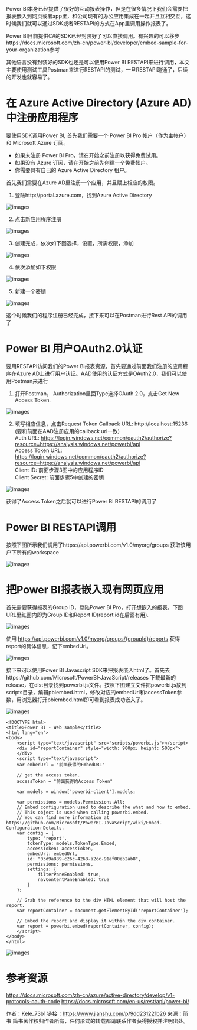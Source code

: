 Power BI本身已经提供了很好的互动报表操作，但是在很多情况下我们会需要把报表嵌入到网页或者app里，和公司现有的办公应用集成在一起并且互相交互，这时候我们就可以通过SDK或者RESTAPI的方式在App里调用操作报表了。

Power BI目前提供C#的SDK已经封装好了可以直接调用。有兴趣的可以移步https://docs.microsoft.com/zh-cn/power-bi/developer/embed-sample-for-your-organization参考

其他语言没有封装好的SDK也还是可以使用Power BI RESTAPI来进行调用，本文主要使用测试工具Postman来进行RESTAPI的测试，一旦RESTAPI跑通了，后续的开发也就容易了。

# 在 Azure Active Directory (Azure AD) 中注册应用程序
要使用SDK调用Power BI, 首先我们需要一个 Power BI Pro 帐户（作为主帐户）和 Microsoft Azure 订阅。

* 如果未注册 Power BI Pro，请在开始之前注册以获得免费试用。
* 如果没有 Azure 订阅，请在开始之前先创建一个免费帐户。
* 你需要具有自己的 Azure Active Directory 租户。

首先我们需要在Azure AD里注册一个应用，并且赋上相应的权限。


1. 登陆http://portal.azure.com，找到Azure Active Directory

![images](https://github.com/CohenLyon/OCPChinaPTSALLDOCS/blob/patch-1/01.BLOG/images/%E4%BD%BF%E7%94%A8Power%20BI%20RESTAPI%E6%8A%8A%E6%8A%A5%E8%A1%A8%E5%B5%8C%E5%85%A5%E5%BA%94%E7%94%A8%E7%A8%8B%E5%BA%8F(1)01.webp)

2. 点击新应用程序注册

![images](https://github.com/CohenLyon/OCPChinaPTSALLDOCS/blob/patch-1/01.BLOG/images/%E4%BD%BF%E7%94%A8Power%20BI%20RESTAPI%E6%8A%8A%E6%8A%A5%E8%A1%A8%E5%B5%8C%E5%85%A5%E5%BA%94%E7%94%A8%E7%A8%8B%E5%BA%8F(1)02.webp)

3. 创建完成，依次如下图选择，设置，所需权限，添加

![images](https://github.com/CohenLyon/OCPChinaPTSALLDOCS/blob/patch-1/01.BLOG/images/%E4%BD%BF%E7%94%A8Power%20BI%20RESTAPI%E6%8A%8A%E6%8A%A5%E8%A1%A8%E5%B5%8C%E5%85%A5%E5%BA%94%E7%94%A8%E7%A8%8B%E5%BA%8F(1)03.webp)

4. 依次添加如下权限

![images](https://github.com/CohenLyon/OCPChinaPTSALLDOCS/blob/patch-1/01.BLOG/images/%E4%BD%BF%E7%94%A8Power%20BI%20RESTAPI%E6%8A%8A%E6%8A%A5%E8%A1%A8%E5%B5%8C%E5%85%A5%E5%BA%94%E7%94%A8%E7%A8%8B%E5%BA%8F(1)04.webp)

5. 新建一个密钥

![images](https://github.com/CohenLyon/OCPChinaPTSALLDOCS/blob/patch-1/01.BLOG/images/%E4%BD%BF%E7%94%A8Power%20BI%20RESTAPI%E6%8A%8A%E6%8A%A5%E8%A1%A8%E5%B5%8C%E5%85%A5%E5%BA%94%E7%94%A8%E7%A8%8B%E5%BA%8F(1)05.webp)

这个时候我们的程序注册已经完成，接下来可以在Postman进行Rest API的调用了

# Power BI 用户OAuth2.0认证
要用RESTAPI访问我们的Power BI报表资源，首先要通过前面我们注册的应用程序在Azure AD上进行用户认证。AAD使用的认证方式是OAuth2.0，我们可以使用Postman来进行


1. 打开Postman， Authorization里面Type选择OAuth 2.0，点击Get New Access Token.

![images](https://github.com/CohenLyon/OCPChinaPTSALLDOCS/blob/patch-1/01.BLOG/images/%E4%BD%BF%E7%94%A8Power%20BI%20RESTAPI%E6%8A%8A%E6%8A%A5%E8%A1%A8%E5%B5%8C%E5%85%A5%E5%BA%94%E7%94%A8%E7%A8%8B%E5%BA%8F(1)06.webp)

2. 填写相应信息，点击Request Token
Callback URL: http://localhost:15236 (要和前面在AAD注册应用的callback url一致)<br>
Auth URL: https://login.windows.net/common/oauth2/authorize?resource=https://analysis.windows.net/powerbi/api<br>
Access Token URL: https://login.windows.net/common/oauth2/authorize?resource=https://analysis.windows.net/powerbi/api<br>
Client ID: 前面步骤3图中的应用程序ID<br>
Client Secret: 前面步骤5中创建的密钥

![images](https://github.com/CohenLyon/OCPChinaPTSALLDOCS/blob/patch-1/01.BLOG/images/%E4%BD%BF%E7%94%A8Power%20BI%20RESTAPI%E6%8A%8A%E6%8A%A5%E8%A1%A8%E5%B5%8C%E5%85%A5%E5%BA%94%E7%94%A8%E7%A8%8B%E5%BA%8F(1)07.webp)

获得了Access Token之后就可以进行Power BI RESTAPI的调用了

# Power BI RESTAPI调用
按照下图所示我们调用了https://api.powerbi.com/v1.0/myorg/groups 获取该用户下所有的workspace

![images](https://github.com/CohenLyon/OCPChinaPTSALLDOCS/blob/patch-1/01.BLOG/images/%E4%BD%BF%E7%94%A8Power%20BI%20RESTAPI%E6%8A%8A%E6%8A%A5%E8%A1%A8%E5%B5%8C%E5%85%A5%E5%BA%94%E7%94%A8%E7%A8%8B%E5%BA%8F(1)08.webp)

# 把Power BI报表嵌入现有网页应用
首先需要获得报表的Group ID，登陆Power BI Pro，打开想嵌入的报表，下图URL里红圈内即为Group ID和Report ID(report id在后面有用).

![images](https://github.com/CohenLyon/OCPChinaPTSALLDOCS/blob/patch-1/01.BLOG/images/%E4%BD%BF%E7%94%A8Power%20BI%20RESTAPI%E6%8A%8A%E6%8A%A5%E8%A1%A8%E5%B5%8C%E5%85%A5%E5%BA%94%E7%94%A8%E7%A8%8B%E5%BA%8F(1)09.webp)

使用 https://api.powerbi.com/v1.0/myorg/groups/{groupId}/reports 获得report的具体信息，记下embedUrl。

![images](https://github.com/CohenLyon/OCPChinaPTSALLDOCS/blob/patch-1/01.BLOG/images/%E4%BD%BF%E7%94%A8Power%20BI%20RESTAPI%E6%8A%8A%E6%8A%A5%E8%A1%A8%E5%B5%8C%E5%85%A5%E5%BA%94%E7%94%A8%E7%A8%8B%E5%BA%8F(1)10.webp)

接下来可以使用Power BI Javascript SDK来把报表嵌入html了。首先去https://github.com/Microsoft/PowerBI-JavaScript/releases 下载最新的release，在dist目录找到powerbi.js文件。按照下图建立文件把powerbi.js放到scripts目录，编辑pbiembed.html，修改对应的embedUrl和accessToken参数，用浏览器打开pbiembed.html即可看到报表成功嵌入了。

![images](https://github.com/CohenLyon/OCPChinaPTSALLDOCS/blob/patch-1/01.BLOG/images/%E4%BD%BF%E7%94%A8Power%20BI%20RESTAPI%E6%8A%8A%E6%8A%A5%E8%A1%A8%E5%B5%8C%E5%85%A5%E5%BA%94%E7%94%A8%E7%A8%8B%E5%BA%8F(1)11.webp)

```
<!DOCTYPE html>
<title>Power BI - Web sample</title>
<html lang="en">
<body>        
    <script type="text/javascript" src="scripts/powerbi.js"></script>
    <div id="reportContainer" style="width: 900px; height: 500px">
    </div>
    <script type="text/javascript">
    var embedUrl = "前面获得的EmbedURL" 
   
    // get the access token.
    accessToken = "前面获得的Access Token"

    var models = window['powerbi-client'].models;
    
    var permissions = models.Permissions.All;
    // Embed configuration used to describe the what and how to embed.
    // This object is used when calling powerbi.embed.
    // You can find more information at https://github.com/Microsoft/PowerBI-JavaScript/wiki/Embed-Configuration-Details.
    var config = {
        type: 'report',
        tokenType: models.TokenType.Embed,
        accessToken: accessToken,
        embedUrl: embedUrl,
        id: "03d9a889-c26c-4268-a2cc-91af00eb2ab8",
        permissions: permissions,
        settings: {
            filterPaneEnabled: true,
            navContentPaneEnabled: true
        }
    };

    // Grab the reference to the div HTML element that will host the report.
    var reportContainer = document.getElementById('reportContainer');

    // Embed the report and display it within the div container.
    var report = powerbi.embed(reportContainer, config);
    </script>
</body>
</html>
```

![images](https://github.com/CohenLyon/OCPChinaPTSALLDOCS/blob/patch-1/01.BLOG/images/%E4%BD%BF%E7%94%A8Power%20BI%20RESTAPI%E6%8A%8A%E6%8A%A5%E8%A1%A8%E5%B5%8C%E5%85%A5%E5%BA%94%E7%94%A8%E7%A8%8B%E5%BA%8F(1)12.webp)

# 参考资源
https://docs.microsoft.com/zh-cn/azure/active-directory/develop/v1-protocols-oauth-code
https://docs.microsoft.com/en-us/rest/api/power-bi/

作者：Kele_73b1
链接：https://www.jianshu.com/p/9dd231221b26
来源：简书
简书著作权归作者所有，任何形式的转载都请联系作者获得授权并注明出处。
